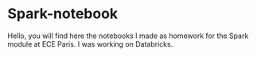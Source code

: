 # Spark-notebook
Hello, you will find here the notebooks I made as homework for the Spark module at ECE Paris.
I was working on Databricks.
